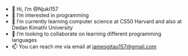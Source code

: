 - 👋 Hi, I’m @Njuki157
- 👀 I’m interested in programming 
- 🌱 I’m currently learning computer science at CS50 Harvard and also at Dedan Kimathi University
- 💞️ I’m looking to collaborate on learning different programming languages
- 📫 You can reach me via email at jamesgitau157@gmail.com

<!---
Njuki157/Njuki157 is a ✨ special ✨ repository because its `README.md` (this file) appears on your GitHub profile.
You can click the Preview link to take a look at your changes.
--->
